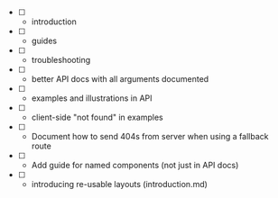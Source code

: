 * [ ] - introduction
* [ ] - guides
* [ ] - troubleshooting
* [ ] - better API docs with all arguments documented
* [ ] - examples and illustrations in API
* [ ] - client-side "not found" in examples
* [ ] - Document how to send 404s from server when using a fallback route
* [ ] - Add guide for named components (not just in API docs)
* [ ] - introducing re-usable layouts (introduction.md)
